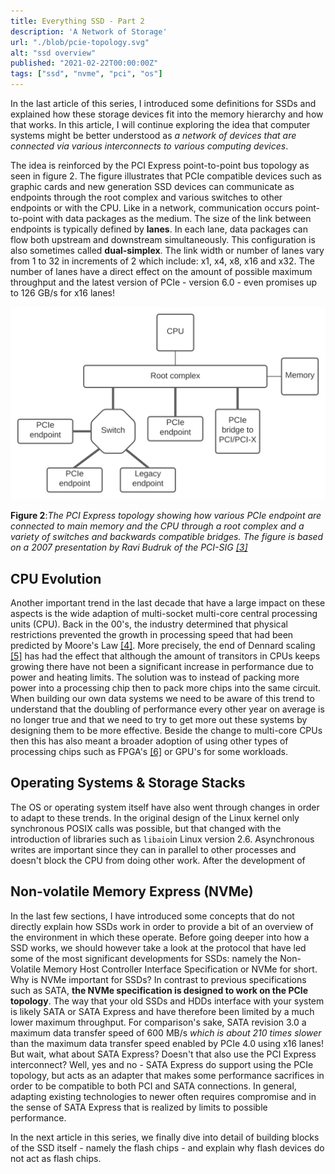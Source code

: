 ```yaml
---
title: Everything SSD - Part 2
description: 'A Network of Storage'
url: "./blob/pcie-topology.svg"
alt: "ssd overview"
published: "2021-02-22T00:00:00Z"
tags: ["ssd", "nvme", "pci", "os"]
---
```


In the last article of this series, I introduced some definitions for SSDs and explained how these storage devices fit into the memory hierarchy and how that works. In this article, I will continue exploring the idea that computer systems might be better understood as *a network of devices that are connected via various interconnects to various computing devices*. 

The idea is reinforced by the PCI Express point-to-point bus topology as seen in figure 2. The figure illustrates that PCIe compatible devices such as graphic cards and new generation SSD devices can communicate as endpoints through the root complex and various switches to other endpoints or with the CPU. Like in a network, communication occurs point-to-point with data packages as the medium. The size of the link between endpoints is typically defined by **lanes**. In each lane, data packages can flow both upstream and downstream simultaneously. This configuration is also sometimes called **dual-simplex**. The link width or number of lanes vary from 1 to 32 in increments of 2 which include: x1, x4, x8, x16 and x32. The number of lanes have a direct effect on the amount of possible maximum throughput and the latest version of PCIe - version 6.0 - even promises up to 126 GB/s for x16 lanes!

<img alt="PCIe Topology" src="./blob/pcie-topology.svg" class="img-fluid p-1">

**Figure 2**:*The PCI Express topology showing how various PCIe endpoint are connected to main memory and the CPU through a root complex and a variety of switches and backwards compatible bridges. The figure is based on a  2007 presentation by Ravi Budruk of the PCI-SIG [[3]](https://web.archive.org/web/20140715120034/http://www.pcisig.com/developers/main/training_materials/get_document?doc_id=4e00a39acaa5c5a8ee44ebb07baba982e5972c67)*

## CPU Evolution
Another important trend in the last decade that have a large impact on these aspects is the wide adaption of multi-socket multi-core central processing units (CPU). Back in the 00's, the industry determined that physical restrictions prevented the growth in processing speed that had been predicted by Moore's Law [[4]](https://en.wikipedia.org/wiki/Moore%27s_law). More precisely, the end of Dennard scaling [[5]](https://en.wikipedia.org/wiki/Dennard_scaling) has had the effect that although the amount of transitors in CPUs keeps growing there have not been a significant increase in performance due to power and heating limits. The solution was to instead of packing more power into a processing chip then to pack more chips into the same circuit. When building our own data systems we need to be aware of this trend to understand that the doubling of performance every other year on average is no longer true and that we need to try to get more out these systems by designing them to be more effective. Beside the change to multi-core CPUs then this has also meant a broader adoption of using other types of processing chips such as FPGA's [[6]](https://en.wikipedia.org/wiki/Field-programmable_gate_array) or GPU's for some workloads.

## Operating Systems & Storage Stacks
The OS or operating system itself have also went through changes in order to adapt to these trends. In the original design of the Linux kernel only synchronous POSIX calls was possible, but that changed with the introduction of libraries such as `libaio`in Linux version 2.6. Asynchronous writes are important since they can in parallel to other processes and doesn't block the CPU from doing other work. After the development of 

## Non-volatile Memory Express (NVMe)
In the last few sections, I have introduced some concepts that do not directly explain how SSDs work in order to provide a bit of an overview of the environment in which these operate. Before going deeper into how a SSD works, we should however take a look at the protocol that have led some of the most significant developments for SSDs: namely the Non-Volatile Memory Host Controller Interface Specification or NVMe for short. Why is NVMe important for SSDs? In contrast to previous specifications such as SATA, **the NVMe specification is designed to work on the PCIe topology**. The way that your old SSDs and HDDs interface with your system is likely SATA or SATA Express and have therefore been limited by a much lower maximum throughput. For comparison's sake, SATA revision 3.0 a maximum data transfer speed of 600 MB/s *which is about 210 times slower* than the maximum data transfer speed enabled by PCIe 4.0 using x16 lanes! But wait, what about SATA Express? Doesn't that also use the PCI Express interconnect? Well, yes and no - SATA Express do support using the PCIe topology, but acts as an adapter that makes some performance sacrifices in order to be compatible to both PCI and SATA connections. In general, adapting existing technologies to newer often requires compromise and in the sense of SATA Express that is realized by limits to possible performance.

In the next article in this series, we finally dive into detail of building blocks of the SSD itself - namely the flash chips - and explain why flash devices do not act as flash chips.
